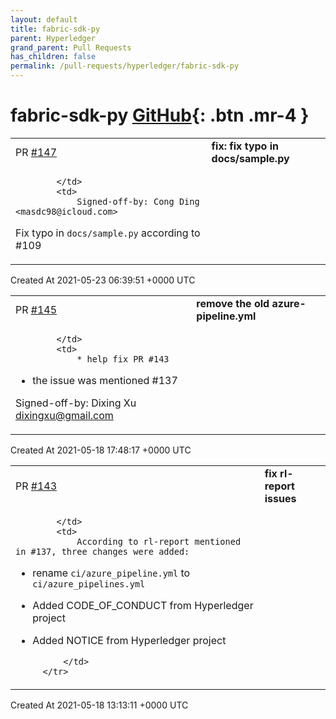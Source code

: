```yaml
---
layout: default
title: fabric-sdk-py
parent: Hyperledger
grand_parent: Pull Requests
has_children: false
permalink: /pull-requests/hyperledger/fabric-sdk-py
---
```


# fabric-sdk-py <span class="fs-3 right-align">[GitHub](https://github.com/hyperledger/fabric-sdk-py){: .btn .mr-4 }</span>


<div>
    <table>
        <tr>
            <td>
                PR <a href="https://github.com/hyperledger/fabric-sdk-py/pull/147" class=".btn">#147</a>
            </td>
            <td>
                <b>
                    fix: fix typo in docs/sample.py
                </b>
            </td>
        </tr>
        <tr>
            <td>
                
            </td>
            <td>
                Signed-off-by: Cong Ding <masdc98@icloud.com>

Fix typo in `docs/sample.py` according to #109 
            </td>
        </tr>
    </table>
    <div class="right-align">
        Created At 2021-05-23 06:39:51 +0000 UTC
    </div>
</div>

<div>
    <table>
        <tr>
            <td>
                PR <a href="https://github.com/hyperledger/fabric-sdk-py/pull/145" class=".btn">#145</a>
            </td>
            <td>
                <b>
                    remove the old azure-pipeline.yml
                </b>
            </td>
        </tr>
        <tr>
            <td>
                
            </td>
            <td>
                * help fix PR #143
* the issue was mentioned #137

Signed-off-by: Dixing Xu <dixingxu@gmail.com>
            </td>
        </tr>
    </table>
    <div class="right-align">
        Created At 2021-05-18 17:48:17 +0000 UTC
    </div>
</div>

<div>
    <table>
        <tr>
            <td>
                PR <a href="https://github.com/hyperledger/fabric-sdk-py/pull/143" class=".btn">#143</a>
            </td>
            <td>
                <b>
                    fix rl-report issues
                </b>
            </td>
        </tr>
        <tr>
            <td>
                
            </td>
            <td>
                According to rl-report mentioned  in #137, three changes were added:
- rename `ci/azure_pipeline.yml` to `ci/azure_pipelines.yml`
- Added CODE_OF_CONDUCT from Hyperledger project
- Added NOTICE from Hyperledger project

            </td>
        </tr>
    </table>
    <div class="right-align">
        Created At 2021-05-18 13:13:11 +0000 UTC
    </div>
</div>

